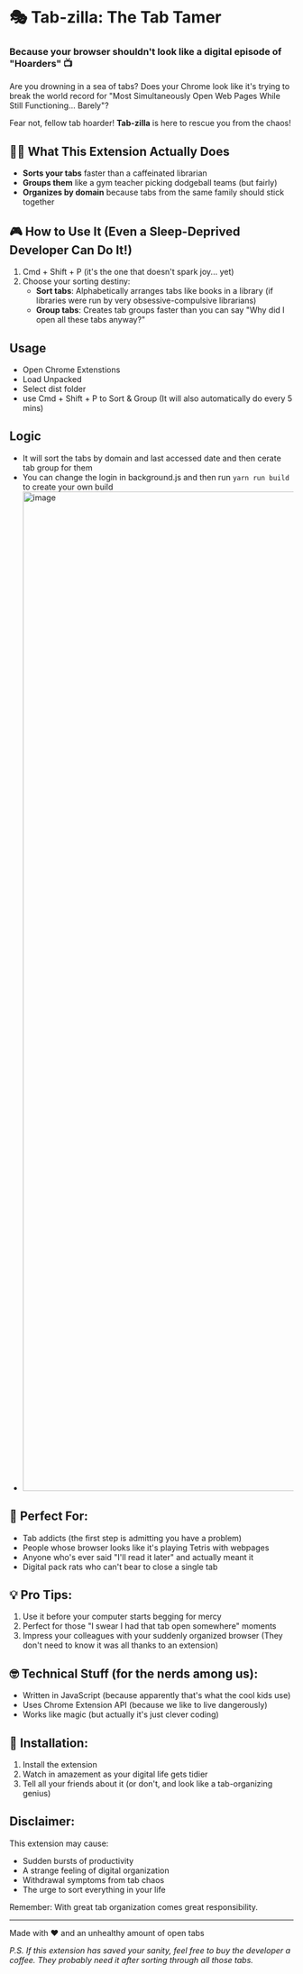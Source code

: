 # 🎭 Tab-zilla: The Tab Tamer
### Because your browser shouldn't look like a digital episode of "Hoarders" 📺

Are you drowning in a sea of tabs? Does your Chrome look like it's trying to break the world record for "Most Simultaneously Open Web Pages While Still Functioning... Barely"? 

Fear not, fellow tab hoarder! **Tab-zilla** is here to rescue you from the chaos! 

## 🦸‍♂️ What This Extension Actually Does

- **Sorts your tabs** faster than a caffeinated librarian
- **Groups them** like a gym teacher picking dodgeball teams (but fairly)
- **Organizes by domain** because tabs from the same family should stick together

## 🎮 How to Use It (Even a Sleep-Deprived Developer Can Do It!)

1. Cmd + Shift + P (it's the one that doesn't spark joy... yet)
2. Choose your sorting destiny:
   - **Sort tabs**: Alphabetically arranges tabs like books in a library (if libraries were run by very obsessive-compulsive librarians)
   - **Group tabs**: Creates tab groups faster than you can say "Why did I open all these tabs anyway?"
     
## Usage
- Open Chrome Extenstions
- Load Unpacked
- Select dist folder
- use Cmd + Shift + P to Sort & Group (It will also automatically do every 5 mins)

## Logic
- It will sort the tabs by domain and last accessed date and then cerate tab group for them
- You can change the login in background.js and then run `yarn run build` to create your own build
- <img width="1774" alt="image" src="https://github.com/user-attachments/assets/7d500e3f-7aea-433c-9c12-2379e93581c9">

## 🎯 Perfect For:
- Tab addicts (the first step is admitting you have a problem)
- People whose browser looks like it's playing Tetris with webpages
- Anyone who's ever said "I'll read it later" and actually meant it
- Digital pack rats who can't bear to close a single tab

## 💡 Pro Tips:
1. Use it before your computer starts begging for mercy
2. Perfect for those "I swear I had that tab open somewhere" moments
3. Impress your colleagues with your suddenly organized browser
   (They don't need to know it was all thanks to an extension)

## 🤓 Technical Stuff (for the nerds among us):
- Written in JavaScript (because apparently that's what the cool kids use)
- Uses Chrome Extension API (because we like to live dangerously)
- Works like magic (but actually it's just clever coding)

## 🎉 Installation:
1. Install the extension
2. Watch in amazement as your digital life gets tidier
3. Tell all your friends about it (or don't, and look like a tab-organizing genius)

## Disclaimer:
This extension may cause:
- Sudden bursts of productivity
- A strange feeling of digital organization
- Withdrawal symptoms from tab chaos
- The urge to sort everything in your life

Remember: With great tab organization comes great responsibility.

---
Made with ❤️ and an unhealthy amount of open tabs

*P.S. If this extension has saved your sanity, feel free to buy the developer a coffee. They probably need it after sorting through all those tabs.*





